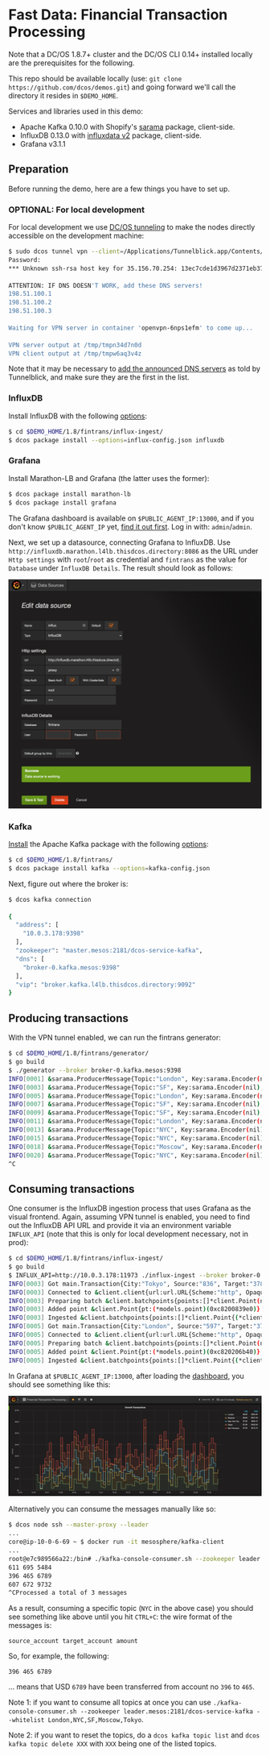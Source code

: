# Fast Data: Financial Transaction Processing

Note that a DC/OS 1.8.7+ cluster and the DC/OS CLI 0.14+ installed locally are the prerequisites for the following.

This repo should be available locally (use: `git clone https://github.com/dcos/demos.git`)
and going forward we'll call the directory it resides in `$DEMO_HOME`.

Services and libraries used in this demo:

- Apache Kafka 0.10.0 with Shopify's [sarama](https://godoc.org/github.com/Shopify/sarama) package, client-side.
- InfluxDB 0.13.0 with [influxdata v2](https://github.com/influxdata/influxdb/tree/master/client/v2) package, client-side.
- Grafana v3.1.1

## Preparation

Before running the demo, here are a few things you have to set up.

### OPTIONAL: For local development

For local development we use [DC/OS tunneling](https://dcos.io/docs/1.8/administration/access-node/tunnel/) to make the nodes directly accessible on the development machine:

```bash
$ sudo dcos tunnel vpn --client=/Applications/Tunnelblick.app/Contents/Resources/openvpn/openvpn-2.3.12/openvpn
Password:
*** Unknown ssh-rsa host key for 35.156.70.254: 13ec7cde1d3967d2371eb375f48c4690

ATTENTION: IF DNS DOESN'T WORK, add these DNS servers!
198.51.100.1
198.51.100.2
198.51.100.3

Waiting for VPN server in container 'openvpn-6nps1efm' to come up...

VPN server output at /tmp/tmpn34d7n0d
VPN client output at /tmp/tmpw6aq3v4z
```

Note that it may be necessary to [add the announced DNS servers]( https://support.apple.com/kb/PH18499?locale=en_US) as told by Tunnelblick, and make sure they are the first in the list.

### InfluxDB

Install InfluxDB with the following [options](influx-ingest/influx-config.json):

```bash
$ cd $DEMO_HOME/1.8/fintrans/influx-ingest/
$ dcos package install --options=influx-config.json influxdb
```

### Grafana

Install Marathon-LB and Grafana (the latter uses the former):

```bash
$ dcos package install marathon-lb
$ dcos package install grafana

```

The Grafana dashboard is available on `$PUBLIC_AGENT_IP:13000`, and if you don't know `$PUBLIC_AGENT_IP` yet, [find it out first](https://dcos.io/docs/1.8/administration/locate-public-agent/). Log in with: `admin`/`admin`.

Next, we set up a datasource, connecting Grafana to InfluxDB. Use `http://influxdb.marathon.l4lb.thisdcos.directory:8086` as the URL under `Http settings` with `root`/`root` as credential and `fintrans` as the value for `Database` under `InfluxDB Details`. The result should look as follows:

![Configuring InfluxDB as Grafana data source](img/influx-ds-in-grafana.png)

### Kafka

[Install](https://github.com/dcos/examples/tree/master/1.8/kafka) the Apache Kafka package with the following [options](kafka-config.json):

```bash
$ cd $DEMO_HOME/1.8/fintrans/
$ dcos package install kafka --options=kafka-config.json
```

Next, figure out where the broker is:

```bash
$ dcos kafka connection

{
  "address": [
    "10.0.3.178:9398"
  ],
  "zookeeper": "master.mesos:2181/dcos-service-kafka",
  "dns": [
    "broker-0.kafka.mesos:9398"
  ],
  "vip": "broker.kafka.l4lb.thisdcos.directory:9092"
}
```

## Producing transactions

With the VPN tunnel enabled, we can run the fintrans generator:

```bash
$ cd $DEMO_HOME/1.8/fintrans/generator/
$ go build
$ ./generator --broker broker-0.kafka.mesos:9398
INFO[0001] &sarama.ProducerMessage{Topic:"London", Key:sarama.Encoder(nil), Value:"678 816 2957", Metadata:interface {}(nil), Offset:10, Partition:0, Timestamp:time.Time{sec:0, nsec:0, loc:(*time.Location)(nil)}, retries:0, flags:0}
INFO[0003] &sarama.ProducerMessage{Topic:"SF", Key:sarama.Encoder(nil), Value:"762 543 6395", Metadata:interface {}(nil), Offset:4, Partition:0, Timestamp:time.Time{sec:0, nsec:0, loc:(*time.Location)(nil)}, retries:0, flags:0}
INFO[0005] &sarama.ProducerMessage{Topic:"London", Key:sarama.Encoder(nil), Value:"680 840 8115", Metadata:interface {}(nil), Offset:11, Partition:0, Timestamp:time.Time{sec:0, nsec:0, loc:(*time.Location)(nil)}, retries:0, flags:0}
INFO[0007] &sarama.ProducerMessage{Topic:"SF", Key:sarama.Encoder(nil), Value:"363 101 9878", Metadata:interface {}(nil), Offset:5, Partition:0, Timestamp:time.Time{sec:0, nsec:0, loc:(*time.Location)(nil)}, retries:0, flags:0}
INFO[0009] &sarama.ProducerMessage{Topic:"SF", Key:sarama.Encoder(nil), Value:"302 505 5777", Metadata:interface {}(nil), Offset:6, Partition:0, Timestamp:time.Time{sec:0, nsec:0, loc:(*time.Location)(nil)}, retries:0, flags:0}
INFO[0011] &sarama.ProducerMessage{Topic:"London", Key:sarama.Encoder(nil), Value:"848 948 2683", Metadata:interface {}(nil), Offset:12, Partition:0, Timestamp:time.Time{sec:0, nsec:0, loc:(*time.Location)(nil)}, retries:0, flags:0}
INFO[0013] &sarama.ProducerMessage{Topic:"NYC", Key:sarama.Encoder(nil), Value:"611 695 5484", Metadata:interface {}(nil), Offset:9, Partition:0, Timestamp:time.Time{sec:0, nsec:0, loc:(*time.Location)(nil)}, retries:0, flags:0}
INFO[0015] &sarama.ProducerMessage{Topic:"NYC", Key:sarama.Encoder(nil), Value:"396 465 6789", Metadata:interface {}(nil), Offset:10, Partition:0, Timestamp:time.Time{sec:0, nsec:0, loc:(*time.Location)(nil)}, retries:0, flags:0}
INFO[0018] &sarama.ProducerMessage{Topic:"Moscow", Key:sarama.Encoder(nil), Value:"132 570 3197", Metadata:interface {}(nil), Offset:9, Partition:0, Timestamp:time.Time{sec:0, nsec:0, loc:(*time.Location)(nil)}, retries:0, flags:0}
INFO[0020] &sarama.ProducerMessage{Topic:"NYC", Key:sarama.Encoder(nil), Value:"607 672 9732", Metadata:interface {}(nil), Offset:11, Partition:0, Timestamp:time.Time{sec:0, nsec:0, loc:(*time.Location)(nil)}, retries:0, flags:0}
^C
```

## Consuming transactions

One consumer is the InfluxDB ingestion process that uses Grafana as the visual frontend. Again, assuming VPN tunnel is enabled, you need to find out the InfluxDB API URL and provide it via an environment variable `INFLUX_API` (note that this is only for local development necessary, not in prod):

```bash
$ cd $DEMO_HOME/1.8/fintrans/influx-ingest/
$ go build
$ INFLUX_API=http://10.0.3.178:11973 ./influx-ingest --broker broker-0.kafka.mesos:9398
INFO[0003] Got main.Transaction{City:"Tokyo", Source:"836", Target:"378", Amount:1211}  func=consume
INFO[0003] Connected to &client.client{url:url.URL{Scheme:"http", Opaque:"", User:(*url.Userinfo)(nil), Host:"10.0.3.178:11973", Path:"", RawPath:"", RawQuery:"", Fragment:""}, username:"root", password:"root", useragent:"InfluxDBClient", httpClient:(*http.Client)(0xc82000bb30), transport:(*http.Transport)(0xc8200d00c0)}  func=consume
INFO[0003] Preparing batch &client.batchpoints{points:[]*client.Point(nil), database:"fintrans", precision:"s", retentionPolicy:"", writeConsistency:""}  func=consume
INFO[0003] Added point &client.Point{pt:(*models.point)(0xc8200839e0)}  func=consume
INFO[0003] Ingested &client.batchpoints{points:[]*client.Point{(*client.Point)(0xc82000f9f0)}, database:"fintrans", precision:"s", retentionPolicy:"", writeConsistency:""}  func=ingest2Influx
INFO[0005] Got main.Transaction{City:"London", Source:"597", Target:"378", Amount:7394}  func=consume
INFO[0005] Connected to &client.client{url:url.URL{Scheme:"http", Opaque:"", User:(*url.Userinfo)(nil), Host:"10.0.3.178:11973", Path:"", RawPath:"", RawQuery:"", Fragment:""}, username:"root", password:"root", useragent:"InfluxDBClient", httpClient:(*http.Client)(0xc8202c2d20), transport:(*http.Transport)(0xc82021a300)}  func=consume
INFO[0005] Preparing batch &client.batchpoints{points:[]*client.Point(nil), database:"fintrans", precision:"s", retentionPolicy:"", writeConsistency:""}  func=consume
INFO[0005] Added point &client.Point{pt:(*models.point)(0xc820206b40)}  func=consume
INFO[0005] Ingested &client.batchpoints{points:[]*client.Point{(*client.Point)(0xc8200e5010)}, database:"fintrans", precision:"s", retentionPolicy:"", writeConsistency:""}  func=ingest2Influx
```

In Grafana at `$PUBLIC_AGENT_IP:13000`, after loading the [dashboard](influx-ingest/grafana-dashboard.json), you should see something like this:

![Transactions in Grafana](img/grafana-dashboard.png)

Alternatively you can consume the messages manually like so:

```bash
$ dcos node ssh --master-proxy --leader
...
core@ip-10-0-6-69 ~ $ docker run -it mesosphere/kafka-client
...
root@e7c989566a22:/bin# ./kafka-console-consumer.sh --zookeeper leader.mesos:2181/dcos-service-kafka --topic NYC --from-beginning
611 695 5484
396 465 6789
607 672 9732
^CProcessed a total of 3 messages
```

As a result, consuming a specific topic (`NYC` in the above case) you should see something like above until you hit `CTRL+C`: the wire format of the messages is:

```
source_account target_account amount
```

So, for example, the following:

```
396 465 6789
```

… means that USD `6789` have been transferred from account no `396` to `465`.

Note 1: if you want to consume all topics at once you can use `./kafka-console-consumer.sh --zookeeper leader.mesos:2181/dcos-service-kafka --whitelist London,NYC,SF,Moscow,Tokyo`.

Note 2: if you want to reset the topics, do a `dcos kafka topic list` and `dcos kafka topic delete XXX` with `XXX` being one of the listed topics.





